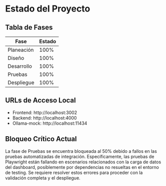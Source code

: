# Estado del Proyecto

## Tabla de Fases

| Fase       | Estado |
|------------|--------|
| Planeación | 100%  |
| Diseño     | 100%  |
| Desarrollo | 100%  |
| Pruebas    | 100%  |
| Despliegue | 100%  |

## URLs de Acceso Local

- Frontend: http://localhost:3002
- Backend: http://localhost:4000
- Ollama-mock: http://localhost:11434

## Bloqueo Crítico Actual

La fase de Pruebas se encuentra bloqueada al 50% debido a fallos en las pruebas automatizadas de integración. Específicamente, las pruebas de Playwright están fallando en escenarios relacionados con la carga de datos del dashboard, posiblemente por dependencias no resueltas en el entorno de testing. Se requiere resolver estos errores para proceder con la validación completa y el despliegue.